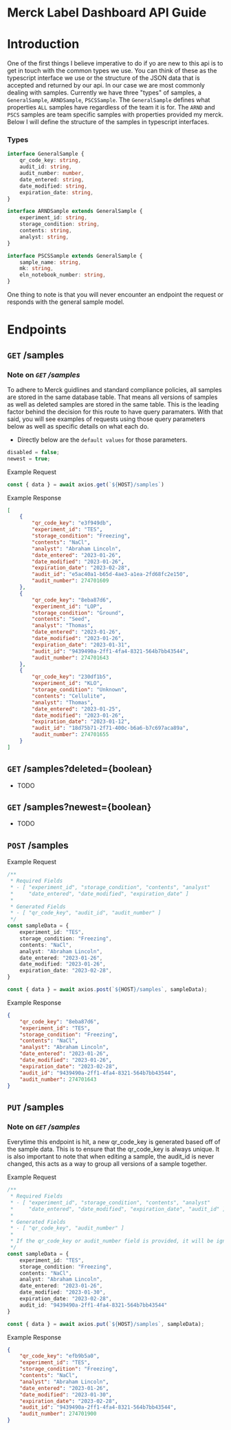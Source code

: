 # Merck Label Dashboard API Guide

# Introduction
One of the first things I believe imperative to do if yo are new to this api is to get in touch with the common types we use. You can think of these as the typescript interface we use or the structure of the JSON data that is accepted and returned by our api. In our case we are most commonly dealing with samples. Currently we have three "types" of samples, a `GeneralSample`, `ARNDSample`, `PSCSSample`. The `GeneralSample` defines what properties `ALL` samples have regardless of the team it is for. The `ARND` and `PSCS` samples are team specific samples with properties provided my merck. Below I will define the structure of the samples in typescript interfaces.

### Types

```typescript
interface GeneralSample {
    qr_code_key: string,
    audit_id: string,
    audit_number: number,
    date_entered: string,
    date_modified: string,
    expiration_date: string,
}
```

```typescript
interface ARNDSample extends GeneralSample {
    experiment_id: string,
    storage_condition: string,
    contents: string,
    analyst: string,
}
```

```typescript
interface PSCSSample extends GeneralSample {
    sample_name: string,
    mk: string,
    eln_notebook_number: string,
}
```

One thing to note is that you will never encounter an endpoint the request or responds with the general sample model.

# Endpoints

## `GET` /samples 

### Note on *`GET` /samples*
To adhere to Merck guidlines and standard compliance policies, all samples are stored in the same database table. That means all versions of samples as well as deleted samples are stored in the same table. This is the leading factor behind the decision for this route to have query paramaters. With that said, you will see examples of requests using those query parameters below as well as specific details on what each do. 
- Directly below are the `default values` for those parameters.

```typescript
disabled = false;
newest = true;
```

Example Request
```typescript
const { data } = await axios.get(`${HOST}/samples`)
```
Example Response
```json
[
    {
        "qr_code_key": "e3f949db",
        "experiment_id": "TES",
        "storage_condition": "Freezing",
        "contents": "NaCl",
        "analyst": "Abraham Lincoln",
        "date_entered": "2023-01-26",
        "date_modified": "2023-01-26",
        "expiration_date": "2023-02-28",
        "audit_id": "e5ac40a1-b65d-4ae3-a1ea-2fd68fc2e150",
        "audit_number": 274701609
    },
    {
        "qr_code_key": "8eba87d6",
        "experiment_id": "LOP",
        "storage_condition": "Ground",
        "contents": "Seed",
        "analyst": "Thomas",
        "date_entered": "2023-01-26",
        "date_modified": "2023-01-26",
        "expiration_date": "2023-01-31",
        "audit_id": "9439490a-2ff1-4fa4-8321-564b7bb43544",
        "audit_number": 274701643
    },
    {
        "qr_code_key": "230df1b5",
        "experiment_id": "KLO",
        "storage_condition": "Unknown",
        "contents": "Cellulite",
        "analyst": "Thomas",
        "date_entered": "2023-01-25",
        "date_modified": "2023-01-26",
        "expiration_date": "2023-01-12",
        "audit_id": "18d75b71-2f71-400c-b6a6-b7c697aca89a",
        "audit_number": 274701655
    }
]
```

## `GET` /samples?deleted={boolean}
- TODO

## `GET` /samples?newest={boolean}
- TODO

## `POST` /samples
Example Request
```typescript
/**
 * Required Fields
 * - [ "experiment_id", "storage_condition", "contents", "analyst"
 *     "date_entered", "date_modified", "expiration_date" ]
 * 
 * Generated Fields 
 * - [ "qr_code_key", "audit_id", "audit_number" ]
 */
const sampleData = {
    experiment_id: "TES",
    storage_condition: "Freezing",
    contents: "NaCl",
    analyst: "Abraham Lincoln",
    date_entered: "2023-01-26",
    date_modified: "2023-01-26",
    expiration_date: "2023-02-28",
}

const { data } = await axios.post(`${HOST}/samples`, sampleData);
```

Example Response
```json
{
    "qr_code_key": "8eba87d6",
    "experiment_id": "TES",
    "storage_condition": "Freezing",
    "contents": "NaCl",
    "analyst": "Abraham Lincoln",
    "date_entered": "2023-01-26",
    "date_modified": "2023-01-26",
    "expiration_date": "2023-02-28",
    "audit_id": "9439490a-2ff1-4fa4-8321-564b7bb43544",
    "audit_number": 274701643
}
```

## `PUT` /samples

### Note on *`GET` /samples*
Everytime this endpoint is hit, a new qr_code_key is generated based off of the sample data. This is to ensure that the qr_code_key is always unique. It is also important to note that when editing a sample, the audit_id is never changed, this acts as a way to group all versions of a sample together.

Example Request
```typescript
/**
 * Required Fields
 * - [ "experiment_id", "storage_condition", "contents", "analyst"
 *     "date_entered", "date_modified", "expiration_date", "audit_id" ]
 * 
 * Generated Fields 
 * - [ "qr_code_key", "audit_number" ]
 * 
 * If the qr_code_key or audit_number field is provided, it will be ignored.
 */
const sampleData = {
    experiment_id: "TES",
    storage_condition: "Freezing",
    contents: "NaCl",
    analyst: "Abraham Lincoln",
    date_entered: "2023-01-26",
    date_modified: "2023-01-30",
    expiration_date: "2023-02-28",
    audit_id: "9439490a-2ff1-4fa4-8321-564b7bb43544"
}

const { data } = await axios.put(`${HOST}/samples`, sampleData);
```

Example Response
```json
{
    "qr_code_key": "efb9b5a0",
    "experiment_id": "TES",
    "storage_condition": "Freezing",
    "contents": "NaCl",
    "analyst": "Abraham Lincoln",
    "date_entered": "2023-01-26",
    "date_modified": "2023-01-30",
    "expiration_date": "2023-02-28",
    "audit_id": "9439490a-2ff1-4fa4-8321-564b7bb43544",
    "audit_number": 274701900
}
```